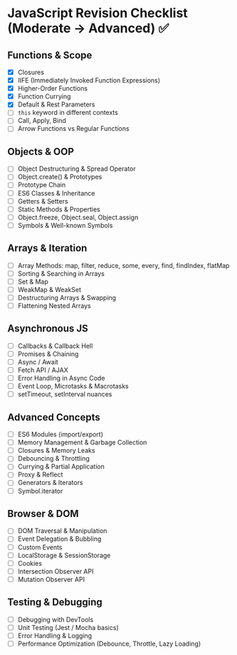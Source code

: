 # JavaScript Revision Checklist (Moderate → Advanced) ✅

## Functions & Scope
- [X] Closures
- [X] IIFE (Immediately Invoked Function Expressions)
- [X] Higher-Order Functions
- [X] Function Currying
- [X] Default & Rest Parameters
- [ ] `this` keyword in different contexts
- [ ] Call, Apply, Bind
- [ ] Arrow Functions vs Regular Functions

## Objects & OOP
- [ ] Object Destructuring & Spread Operator
- [ ] Object.create() & Prototypes
- [ ] Prototype Chain
- [ ] ES6 Classes & Inheritance
- [ ] Getters & Setters
- [ ] Static Methods & Properties
- [ ] Object.freeze, Object.seal, Object.assign
- [ ] Symbols & Well-known Symbols

## Arrays & Iteration
- [ ] Array Methods: map, filter, reduce, some, every, find, findIndex, flatMap
- [ ] Sorting & Searching in Arrays
- [ ] Set & Map
- [ ] WeakMap & WeakSet
- [ ] Destructuring Arrays & Swapping
- [ ] Flattening Nested Arrays

## Asynchronous JS
- [ ] Callbacks & Callback Hell
- [ ] Promises & Chaining
- [ ] Async / Await
- [ ] Fetch API / AJAX
- [ ] Error Handling in Async Code
- [ ] Event Loop, Microtasks & Macrotasks
- [ ] setTimeout, setInterval nuances

## Advanced Concepts
- [ ] ES6 Modules (import/export)
- [ ] Memory Management & Garbage Collection
- [ ] Closures & Memory Leaks
- [ ] Debouncing & Throttling
- [ ] Currying & Partial Application
- [ ] Proxy & Reflect
- [ ] Generators & Iterators
- [ ] Symbol.iterator

## Browser & DOM
- [ ] DOM Traversal & Manipulation
- [ ] Event Delegation & Bubbling
- [ ] Custom Events
- [ ] LocalStorage & SessionStorage
- [ ] Cookies
- [ ] Intersection Observer API
- [ ] Mutation Observer API

## Testing & Debugging
- [ ] Debugging with DevTools
- [ ] Unit Testing (Jest / Mocha basics)
- [ ] Error Handling & Logging
- [ ] Performance Optimization (Debounce, Throttle, Lazy Loading)
